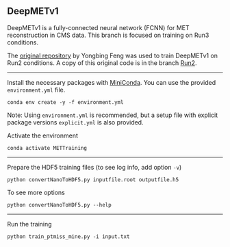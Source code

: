 ## DeepMETv1

DeepMETv1 is a fully-connected neural network (FCNN) for MET reconstruction in CMS data. This branch is focused on training on Run3 conditions.

The [original repository](https://github.com/yongbinfeng/DeepMETTraining) by Yongbing Feng was used to train DeepMETv1 on Run2 conditions. A copy of this original code is in the branch [Run2](https://github.com/DeepMETv2/DeepMETv1/tree/Run2).

---

Install the necessary packages with [MiniConda](https://docs.conda.io/en/latest/miniconda.html). You can use the provided `environment.yml` file.

```
conda env create -y -f environment.yml
```

Note: Using `environment.yml` is recommended, but a setup file with explicit package versions `explicit.yml` is also provided.

Activate the environment

```
conda activate METTraining
```

---

Prepare the HDF5 training files (to see log info, add option `-v`)

```
python convertNanoToHDF5.py inputfile.root outputfile.h5
```

To see more options

```
python convertNanoToHDF5.py --help
```

---

Run the training

```
python train_ptmiss_mine.py -i input.txt
```
